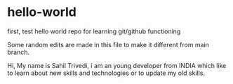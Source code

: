 # hello-world
first, test hello world repo for learning git/github functioning

Some random edits are made in this file to make it different from main branch.

Hi, My name is Sahil Trivedi, i am an young developer from INDIA
which like to learn about new skills and technologies or to update my old skills.

